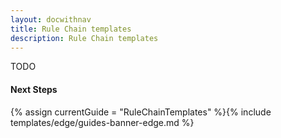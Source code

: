 ```yaml
---
layout: docwithnav
title: Rule Chain templates
description: Rule Chain templates
---
```


TODO

#### Next Steps

{% assign currentGuide = "RuleChainTemplates" %}{% include templates/edge/guides-banner-edge.md %}